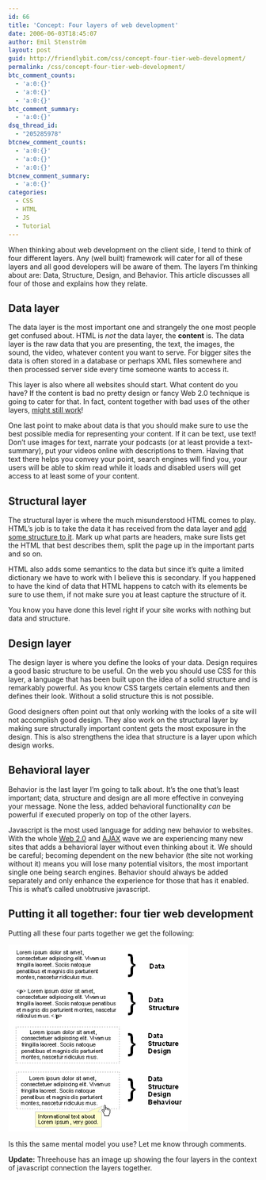 ```yaml
---
id: 66
title: 'Concept: Four layers of web development'
date: 2006-06-03T18:45:07
author: Emil Stenström
layout: post
guid: http://friendlybit.com/css/concept-four-tier-web-development/
permalink: /css/concept-four-tier-web-development/
btc_comment_counts:
  - 'a:0:{}'
  - 'a:0:{}'
  - 'a:0:{}'
btc_comment_summary:
  - 'a:0:{}'
dsq_thread_id:
  - "205285978"
btcnew_comment_counts:
  - 'a:0:{}'
  - 'a:0:{}'
  - 'a:0:{}'
btcnew_comment_summary:
  - 'a:0:{}'
categories:
  - CSS
  - HTML
  - JS
  - Tutorial
---
```

When thinking about web development on the client side, I tend to think of four different layers. Any (well built) framework will cater for all of these layers and all good developers will be aware of them. The layers I&#8217;m thinking about are: Data, Structure, Design, and Behavior. This article discusses all four of those and explains how they relate.

## Data layer

The data layer is the most important one and strangely the one most people get confused about. HTML is _not_ the data layer, the **content** is. The data layer is the raw data that you are presenting, the text, the images, the sound, the video, whatever content you want to serve. For bigger sites the data is often stored in a database or perhaps XML files somewhere and then processed server side every time someone wants to access it.

This layer is also where all websites should start. What content do you have? If the content is bad no pretty design or fancy Web 2.0 technique is going to cater for that. In fact, content together with bad uses of the other layers, [might still work](http://www.andyrutledge.com/bad-design.php)!

One last point to make about data is that you should make sure to use the best possible media for representing your content. If it can be text, use text! Don&#8217;t use images for text, narrate your podcasts (or at least provide a text-summary), put your videos online with descriptions to them. Having that text there helps you convey your point, search engines will find you, your users will be able to skim read while it loads and disabled users will get access to at least some of your content.

## Structural layer

The structural layer is where the much misunderstood HTML comes to play. HTML&#8217;s job is to take the data it has received from the data layer and [add some structure to it](http://friendlybit.com/html/datatypes-of-html/ "Some examples of data structures you have available in HTML"). Mark up what parts are headers, make sure lists get the HTML that best describes them, split the page up in the important parts and so on.

HTML also adds some semantics to the data but since it&#8217;s quite a limited dictionary we have to work with I believe this is secondary. If you happened to have the kind of data that HTML happens to catch with its elements be sure to use them, if not make sure you at least capture the structure of it.

You know you have done this level right if your site works with nothing but data and structure.

## Design layer

The design layer is where you define the looks of your data. Design requires a good basic structure to be useful. On the web you should use CSS for this layer, a language that has been built upon the idea of a solid structure and is remarkably powerful. As you know CSS targets certain elements and then defines their look. Without a solid structure this is not possible.

Good designers often point out that only working with the looks of a site will not accomplish good design. They also work on the structural layer by making sure structurally important content gets the most exposure in the design. This is also strengthens the idea that structure is a layer upon which design works.

## Behavioral layer

Behavior is the last layer I&#8217;m going to talk about. It&#8217;s the one that&#8217;s least important; data, structure and design are all more effective in conveying your message. None the less, added behavioral functionality _can_ be powerful if executed properly on top of the other layers.

Javascript is the most used language for adding new behavior to websites. With the whole [Web 2.0](http://en.wikipedia.org/wiki/Web_2.0) and [AJAX](http://en.wikipedia.org/wiki/Ajax_%28programming%29) wave we are experiencing many new sites that adds a behavioral layer without even thinking about it. We should be careful; becoming dependent on the new behavior (the site not working without it) means you will lose many potential visitors, the most important single one being search engines. Behavior should always be added separately and only enhance the experience for those that has it enabled. This is what&#8217;s called unobtrusive javascript.

## Putting it all together: four tier web development

Putting all these four parts together we get the following:

![Adding layers step by step to a paragraph of text](/files/four-tier-webdev.png)

Is this the same mental model you use? Let me know through comments.

**Update:** Threehouse has an image up showing the four layers in the context of javascript connection the layers together.
